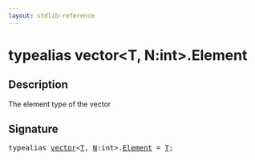```yaml
---
layout: stdlib-reference
---
```


# typealias vector\<T, N:int\>\.Element

## Description

The element type of the vector


## Signature

<pre>
<span class='code_keyword'>typealias</span> <a href="/stdlib-reference/types/vector/index" class="code_type">vector</a>&lt;<a href="/stdlib-reference/types/vector/index#typeparam-T" class="code_type">T</a>, <a href="/stdlib-reference/types/vector/index#decl-N" class="code_var">N</a>:<span class="code_keyword">int</span>&gt;.<a href="/stdlib-reference/types/vector/element-0" class="code_type">Element</a> = <a href="/stdlib-reference/types/vector/index#typeparam-T" class="code_type">T</a>;
</pre>


